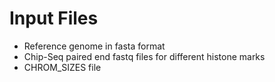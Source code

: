 # Input Files
* Reference genome in fasta format
* Chip-Seq paired end fastq files for different histone marks
* CHROM_SIZES file
